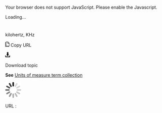 Your browser does not support JavaScript. Please enable the Javascript.

Loading...

# 

kilohertz, KHz

![Copy URL](kilohertz_files/Copy.png)
Copy URL

![Download](kilohertz_files/Download.png)

Download topic

**See** [Units of measure term collection](https://worldready.cloudapp.net/Styleguide/Read?id=2700&topicid=28884)

![In progress](kilohertz_files/activity-large.gif)

URL :
